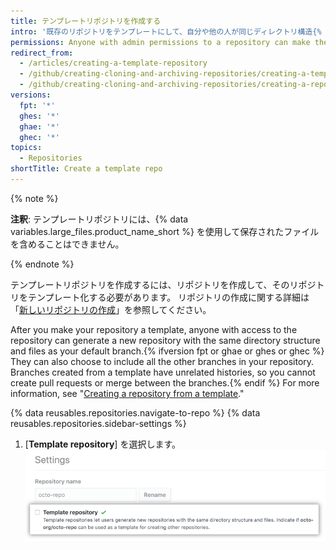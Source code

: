 ```yaml
---
title: テンプレートリポジトリを作成する
intro: '既存のリポジトリをテンプレートにして、自分や他の人が同じディレクトリ構造{% ifversion fpt or ghae or ghes or ghec %}、ブランチ、{% endif %}およびファイルで新しいリポジトリを生成できるようにすることができます。'
permissions: Anyone with admin permissions to a repository can make the repository a template.
redirect_from:
  - /articles/creating-a-template-repository
  - /github/creating-cloning-and-archiving-repositories/creating-a-template-repository
  - /github/creating-cloning-and-archiving-repositories/creating-a-repository-on-github/creating-a-template-repository
versions:
  fpt: '*'
  ghes: '*'
  ghae: '*'
  ghec: '*'
topics:
  - Repositories
shortTitle: Create a template repo
---
```


{% note %}

**注釈**: テンプレートリポジトリには、{% data variables.large_files.product_name_short %} を使用して保存されたファイルを含めることはできません。

{% endnote %}

テンプレートリポジトリを作成するには、リポジトリを作成して、そのリポジトリをテンプレート化する必要があります。 リポジトリの作成に関する詳細は「[新しいリポジトリの作成](/articles/creating-a-new-repository)」を参照してください。

After you make your repository a template, anyone with access to the repository can generate a new repository with the same directory structure and files as your default branch.{% ifversion fpt or ghae or ghes or ghec %} They can also choose to include all the other branches in your repository. Branches created from a template have unrelated histories, so you cannot create pull requests or merge between the branches.{% endif %} For more information, see "[Creating a repository from a template](/articles/creating-a-repository-from-a-template)."

{% data reusables.repositories.navigate-to-repo %}
{% data reusables.repositories.sidebar-settings %}
1. [**Template repository**] を選択します。 ![リポジトリをテンプレート化するチェックボックス](/assets/images/help/repository/template-repository-checkbox.png)
